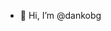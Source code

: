 - 👋 Hi, I’m @dankobg

<!---
dankobg/dankobg is a ✨ special ✨ repository because its `README.md` (this file) appears on your GitHub profile.
You can click the Preview link to take a look at your changes.
--->
